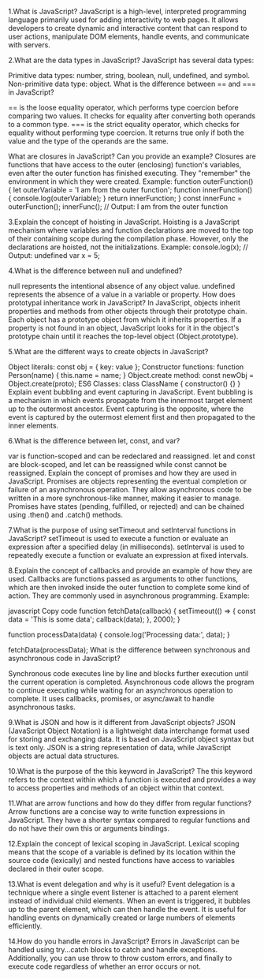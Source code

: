 1.What is JavaScript?
JavaScript is a high-level, interpreted programming language primarily used for adding interactivity to web pages. It allows developers to create dynamic and interactive content that can respond to user actions, manipulate DOM elements, handle events, and communicate with servers.

2.What are the data types in JavaScript?
JavaScript has several data types:

Primitive data types: number, string, boolean, null, undefined, and symbol.
Non-primitive data type: object.
What is the difference between == and === in JavaScript?

== is the loose equality operator, which performs type coercion before comparing two values. It checks for equality after converting both operands to a common type.
=== is the strict equality operator, which checks for equality without performing type coercion. It returns true only if both the value and the type of the operands are the same.

What are closures in JavaScript? Can you provide an example?
Closures are functions that have access to the outer (enclosing) function's variables, even after the outer function has finished executing. They "remember" the environment in which they were created. Example:
function outerFunction() {
    let outerVariable = 'I am from the outer function';
    function innerFunction() {
        console.log(outerVariable);
    }
    return innerFunction;
}
const innerFunc = outerFunction();
innerFunc(); // Output: I am from the outer function


3.Explain the concept of hoisting in JavaScript.
Hoisting is a JavaScript mechanism where variables and function declarations are moved to the top of their containing scope during the compilation phase. However, only the declarations are hoisted, not the initializations. Example:
console.log(x); // Output: undefined
var x = 5;


4.What is the difference between null and undefined?

null represents the intentional absence of any object value.
undefined represents the absence of a value in a variable or property.
How does prototypal inheritance work in JavaScript?
In JavaScript, objects inherit properties and methods from other objects through their prototype chain. Each object has a prototype object from which it inherits properties. If a property is not found in an object, JavaScript looks for it in the object's prototype chain until it reaches the top-level object (Object.prototype).

5.What are the different ways to create objects in JavaScript?

Object literals: const obj = { key: value };
Constructor functions: function Person(name) { this.name = name; }
Object.create method: const newObj = Object.create(proto);
ES6 Classes: class ClassName { constructor() {} }
Explain event bubbling and event capturing in JavaScript.
Event bubbling is a mechanism in which events propagate from the innermost target element up to the outermost ancestor. Event capturing is the opposite, where the event is captured by the outermost element first and then propagated to the inner elements.

6.What is the difference between let, const, and var?

var is function-scoped and can be redeclared and reassigned.
let and const are block-scoped, and let can be reassigned while const cannot be reassigned.
Explain the concept of promises and how they are used in JavaScript.
Promises are objects representing the eventual completion or failure of an asynchronous operation. They allow asynchronous code to be written in a more synchronous-like manner, making it easier to manage. Promises have states (pending, fulfilled, or rejected) and can be chained using .then() and .catch() methods.

7.What is the purpose of using setTimeout and setInterval functions in JavaScript?
setTimeout is used to execute a function or evaluate an expression after a specified delay (in milliseconds). setInterval is used to repeatedly execute a function or evaluate an expression at fixed intervals.

8.Explain the concept of callbacks and provide an example of how they are used.
Callbacks are functions passed as arguments to other functions, which are then invoked inside the outer function to complete some kind of action. They are commonly used in asynchronous programming. Example:

javascript
Copy code
function fetchData(callback) {
    setTimeout(() => {
        const data = 'This is some data';
        callback(data);
    }, 2000);
}

function processData(data) {
    console.log('Processing data:', data);
}

fetchData(processData);
What is the difference between synchronous and asynchronous code in JavaScript?

Synchronous code executes line by line and blocks further execution until the current operation is completed.
Asynchronous code allows the program to continue executing while waiting for an asynchronous operation to complete. It uses callbacks, promises, or async/await to handle asynchronous tasks.

9.What is JSON and how is it different from JavaScript objects?
JSON (JavaScript Object Notation) is a lightweight data interchange format used for storing and exchanging data. It is based on JavaScript object syntax but is text only. JSON is a string representation of data, while JavaScript objects are actual data structures.

10.What is the purpose of the this keyword in JavaScript?
The this keyword refers to the context within which a function is executed and provides a way to access properties and methods of an object within that context.

11.What are arrow functions and how do they differ from regular functions?
Arrow functions are a concise way to write function expressions in JavaScript. They have a shorter syntax compared to regular functions and do not have their own this or arguments bindings.

12.Explain the concept of lexical scoping in JavaScript.
Lexical scoping means that the scope of a variable is defined by its location within the source code (lexically) and nested functions have access to variables declared in their outer scope.

13.What is event delegation and why is it useful?
Event delegation is a technique where a single event listener is attached to a parent element instead of individual child elements. When an event is triggered, it bubbles up to the parent element, which can then handle the event. It is useful for handling events on dynamically created or large numbers of elements efficiently.

14.How do you handle errors in JavaScript?
Errors in JavaScript can be handled using try...catch blocks to catch and handle exceptions. Additionally, you can use throw to throw custom errors, and finally to execute code regardless of whether an error occurs or not.





